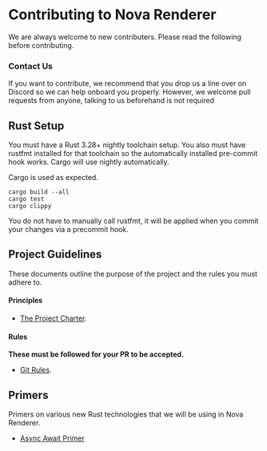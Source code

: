 # Contributing to Nova Renderer

We are always welcome to new contributers. Please read the following before contributing.

### Contact Us

If you want to contribute, we recommend that you drop us a line over on Discord so we can help onboard you properly. 
However, we welcome pull requests from anyone, talking to us beforehand is not required

## Rust Setup

You must have a Rust 3.28+ nightly toolchain setup. You also must have rustfmt installed for that toolchain so the 
automatically installed pre-commit hook works. Cargo will use nightly automatically.

Cargo is used as expected.

```
cargo build --all
cargo test
cargo clippy
```

You do not have to manually call rustfmt, it will be applied when you commit your changes via a precommit hook.

## Project Guidelines

These documents outline the purpose of the project and the rules you must adhere to.

#### Principles

- [The Project Charter](docs/project_charter.md).

#### Rules

**These must be followed for your PR to be accepted.**

- [Git Rules](docs/git.md). 

## Primers

Primers on various new Rust technologies that we will be using in Nova Renderer.

- [Async Await Primer](docs/async_await.md)
